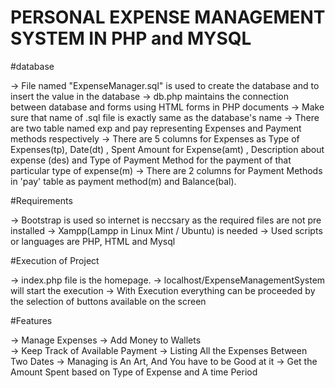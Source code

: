 ﻿# PERSONAL EXPENSE MANAGEMENT SYSTEM IN PHP and MYSQL
 
 

#database 

-> File named "ExpenseManager.sql" is used to create the database and to insert the value in the database
-> db.php maintains the connection between database and forms using HTML forms in PHP documents
-> Make sure that name of .sql file is exactly same as the database's name
-> There are two table named exp and pay representing Expenses and Payment methods respectively 
-> There are 5 columns for Expenses as Type of Expenses(tp), Date(dt) , Spent Amount for Expense(amt) , Description about expense (des) and Type of Payment Method for the payment of that particular type of expense(m)
-> There are 2 columns for Payment Methods in 'pay' table as payment method(m) and Balance(bal).




#Requirements

-> Bootstrap is used so internet is neccsary as the required files are not pre installed
-> Xampp(Lampp in Linux Mint / Ubuntu) is needed 
-> Used scripts or languages are PHP, HTML and Mysql
  

#Execution of Project 

-> index.php file is the homepage.
-> localhost/ExpenseManagementSystem will start the execution 
-> With Execution everything can be proceeded by the selection of buttons available on the screen 



#Features

-> Manage Expenses
-> Add Money to Wallets            
-> Keep Track of Available Payment
-> Listing All the Expenses Between Two Dates
-> Managing is An Art, And You have to be Good at it
-> Get the Amount Spent based on Type of Expense and A time Period
